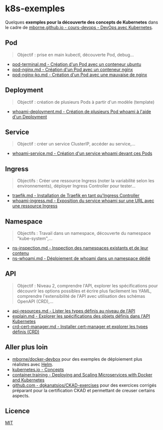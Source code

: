 # k8s-exemples

Quelques **exemples pour la découverte des concepts de Kubernetes** dans le cadre de [mborne.github.io - cours-devops - DevOps avec Kubernetes](https://mborne.github.io/cours-devops#2).

## Pod

> Objectif : prise en main kubectl, découverte Pod, debug...

* [pod-terminal.md - Création d'un Pod avec un conteneur ubuntu](pod-terminal.md)
* [pod-nginx.md - Création d'un Pod avec un conteneur nginx](pod-nginx.md)
* [pod-nginx-ko.md - Création d'un Pod avec une mauvaise de nginx](pod-nginx-ko.md)

## Deployment

> Objectif : création de plusieurs Pods à partir d'un modèle (template)

* [whoami-deployment.md - Création de plusieurs Pod whoami à l'aide d'un Deployment](whoami-deployment.md)

## Service

> Objectif : créer un service ClusterIP, accéder au service,...

* [whoami-service.md - Création d'un service whoami devant ces Pods](whoami-service.md)

## Ingress

> Objectifs : Créer une ressource Ingress (noter la variabilité selon les environnements), déployer Ingress Controller pour tester...

* [traefik.md - Installation de Traefik en tant qu'Ingress Controller](traefik.md)
* [whoami-ingress.md - Exposition du service whoami sur une URL avec une ressource Ingress](whoami-ingress.md)

## Namespace

> Objectifs : Travail dans un namespace, découverte du namespace "kube-system",...

* [ns-inspection.md - Inspection des namespaces existants et de leur contenu](ns-inspection.md)
* [ns-whoami.md - Déploiement de whoami dans un namespace dédié](ns-whoami.md)

## API

> Objectif : Niveau 2, comprendre l'API, explorer les spécifications pour découvrir les options possibles et écrire plus facilement les YAML, comprendre l'extensibilité de l'API avec utilisation des schémas OpenAPI (CRD),...

* [api-resources.md - Lister les types définis au niveau de l'API](api-resources.md)
* [explain.md - Explorer les spécifications des objets définis dans l'API Kubernetes](explain.md)
* [crd-cert-manager.md - Installer cert-manager et explorer les types définis (CRD)](crd-cert-manager.md)

## Aller plus loin

* [mborne/docker-devbox](https://github.com/mborne/docker-devbox) pour des exemples de déploiement plus réalistes avec [Helm](https://helm.sh/).
* [kubernetes.io - Concepts](https://kubernetes.io/docs/concepts/)
* [container.training - Deploying and Scaling Microservices with Docker and Kubernetes](https://container.training/kube-selfpaced.yml.html#1)
* [github.com - dgkanatsios/CKAD-exercises](https://github.com/dgkanatsios/CKAD-exercises/#ckad-exercises) pour des exercices corrigés préparant pour la certification CKAD et permettant de creuser certains aspects.

## Licence

[MIT](LICENSE)
